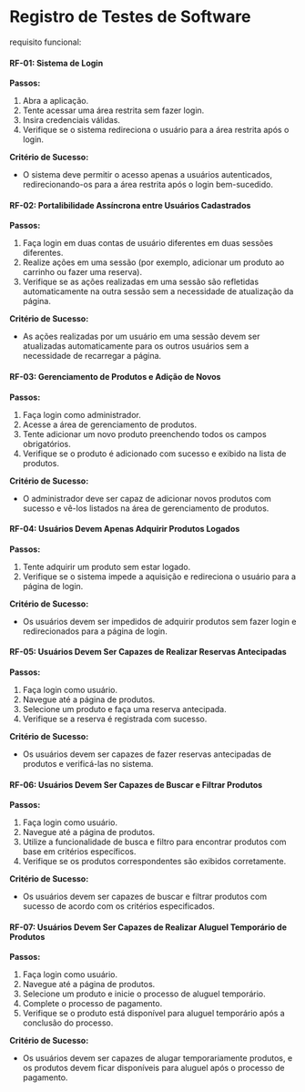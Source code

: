 # Registro de Testes de Software

requisito funcional:

#### RF-01: Sistema de Login
**Passos:**
1. Abra a aplicação.
2. Tente acessar uma área restrita sem fazer login.
3. Insira credenciais válidas.
4. Verifique se o sistema redireciona o usuário para a área restrita após o login.

**Critério de Sucesso:**
- O sistema deve permitir o acesso apenas a usuários autenticados, redirecionando-os para a área restrita após o login bem-sucedido.

#### RF-02: Portalibilidade Assíncrona entre Usuários Cadastrados
**Passos:**
1. Faça login em duas contas de usuário diferentes em duas sessões diferentes.
2. Realize ações em uma sessão (por exemplo, adicionar um produto ao carrinho ou fazer uma reserva).
3. Verifique se as ações realizadas em uma sessão são refletidas automaticamente na outra sessão sem a necessidade de atualização da página.

**Critério de Sucesso:**
- As ações realizadas por um usuário em uma sessão devem ser atualizadas automaticamente para os outros usuários sem a necessidade de recarregar a página.

#### RF-03: Gerenciamento de Produtos e Adição de Novos
**Passos:**
1. Faça login como administrador.
2. Acesse a área de gerenciamento de produtos.
3. Tente adicionar um novo produto preenchendo todos os campos obrigatórios.
4. Verifique se o produto é adicionado com sucesso e exibido na lista de produtos.

**Critério de Sucesso:**
- O administrador deve ser capaz de adicionar novos produtos com sucesso e vê-los listados na área de gerenciamento de produtos.

#### RF-04: Usuários Devem Apenas Adquirir Produtos Logados
**Passos:**
1. Tente adquirir um produto sem estar logado.
2. Verifique se o sistema impede a aquisição e redireciona o usuário para a página de login.

**Critério de Sucesso:**
- Os usuários devem ser impedidos de adquirir produtos sem fazer login e redirecionados para a página de login.

#### RF-05: Usuários Devem Ser Capazes de Realizar Reservas Antecipadas
**Passos:**
1. Faça login como usuário.
2. Navegue até a página de produtos.
3. Selecione um produto e faça uma reserva antecipada.
4. Verifique se a reserva é registrada com sucesso.

**Critério de Sucesso:**
- Os usuários devem ser capazes de fazer reservas antecipadas de produtos e verificá-las no sistema.

#### RF-06: Usuários Devem Ser Capazes de Buscar e Filtrar Produtos
**Passos:**
1. Faça login como usuário.
2. Navegue até a página de produtos.
3. Utilize a funcionalidade de busca e filtro para encontrar produtos com base em critérios específicos.
4. Verifique se os produtos correspondentes são exibidos corretamente.

**Critério de Sucesso:**
- Os usuários devem ser capazes de buscar e filtrar produtos com sucesso de acordo com os critérios especificados.

#### RF-07: Usuários Devem Ser Capazes de Realizar Aluguel Temporário de Produtos
**Passos:**
1. Faça login como usuário.
2. Navegue até a página de produtos.
3. Selecione um produto e inicie o processo de aluguel temporário.
4. Complete o processo de pagamento.
5. Verifique se o produto está disponível para aluguel temporário após a conclusão do processo.

**Critério de Sucesso:**
- Os usuários devem ser capazes de alugar temporariamente produtos, e os produtos devem ficar disponíveis para aluguel após o processo de pagamento.




